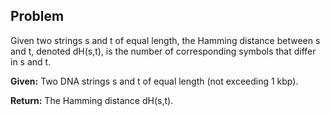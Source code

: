 ## Problem

Given two strings s and t of equal length, the Hamming distance between s and t, denoted dH(s,t), is the number of corresponding symbols that differ in s and t.

**Given:** Two DNA strings s and t of equal length (not exceeding 1 kbp).

**Return:** The Hamming distance dH(s,t).

